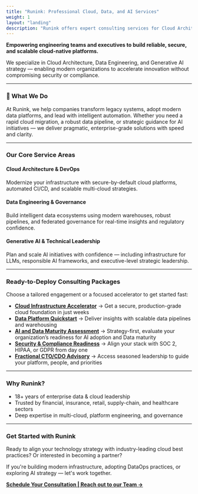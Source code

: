 ```yaml
---
title: "Runink: Professional Cloud, Data, and AI Services"
weight: 1
layout: "landing"
description: "Runink offers expert consulting services for Cloud Architecture, Data Engineering, and Generative AI Leadership."
---
```


**Empowering engineering teams and executives to build reliable, secure, and scalable cloud-native platforms.**

We specialize in Cloud Architecture, Data Engineering, and Generative AI strategy — enabling modern organizations to accelerate innovation without compromising security or compliance.

---

### 🚀 What We Do

At Runink, we help companies transform legacy systems, adopt modern data platforms, and lead with intelligent automation. Whether you need a rapid cloud migration, a robust data pipeline, or strategic guidance for AI initiatives — we deliver pragmatic, enterprise-grade solutions with speed and clarity.

---

### Our Core Service Areas

#### Cloud Architecture & DevOps

Modernize your infrastructure with secure-by-default cloud platforms, automated CI/CD, and scalable multi-cloud strategies.

#### Data Engineering & Governance

Build intelligent data ecosystems using modern warehouses, robust pipelines, and federated governance for real-time insights and regulatory confidence.

#### Generative AI & Technical Leadership

Plan and scale AI initiatives with confidence — including infrastructure for LLMs, responsible AI frameworks, and executive-level strategic leadership.

---

### Ready-to-Deploy Consulting Packages

Choose a tailored engagement or a focused accelerator to get started fast:

* [**Cloud Infrastructure Accelerator**](/services/cloud_accelerator) → Get a secure, production-grade cloud foundation in just weeks
* [**Data Platform Quickstart**](/services/data_platform) → Deliver insights with scalable data pipelines and warehousing
* [**AI and Data Maturity Assessment**](/services/ai_readiness) → Strategy-first, evaluate your organization’s readiness for AI adoption and Data maturity
* [**Security & Compliance Readiness**](/services/security_readiness) → Align your stack with SOC 2, HIPAA, or GDPR from day one
* [**Fractional CTO/CDO Advisory**](/services/fractional_cxo) → Access seasoned leadership to guide your platform, people, and priorities

---

### Why Runink?

* 18+ years of enterprise data & cloud leadership
* Trusted by financial, insurance, retail, supply-chain, and healthcare sectors
* Deep expertise in multi-cloud, platform engineering, and governance

---

### Get Started with Runink

Ready to align your technology strategy with industry-leading cloud best practices? Or interested in becoming a partner?

If you're building modern infrastructure, adopting DataOps practices, or exploring AI strategy — let's work together.

[**Schedule Your Consultation | Reach out to our Team →**](/contact)
